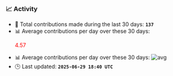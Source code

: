 ### 📈 Activity
<!--START_STATS-->

- 🧮 Total contributions made during the last 30 days: **`137`**  
- 📊 Average contributions per day over these 30 days: <p style="color:red;">4.57</p>
- 📊 Average contributions per day over these 30 days: ![avg](https://img.shields.io/badge/average-4.57-red)
- 🕒 Last updated: **`2025-06-29 18:40 UTC`**

<!--END_STATS-->
